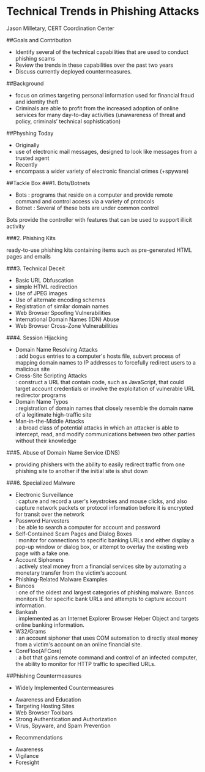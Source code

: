 Technical Trends in Phishing Attacks
=========

Jason Milletary, CERT Coordination Center

##Goals and Contribution
- Identify several of the technical capabilities that are used to conduct phishing scams
- Review the trends in these capabilities over the past two years
- Discuss currently deployed countermeasures.

##Background
- focus on crimes targeting personal information used for financial fraud and identity theft
- Criminals are able to profit from the increased adoption of online services for many day-to-day activities (unawareness of threat and policy, criminals’ technical sophistication)

##Physhing Today
- Originally
 - use of electronic mail messages, designed to look like messages from a trusted agent
- Recently
 - encompass a wider variety of electronic financial crimes (+spyware)


##Tackle Box
###1. Bots/Botnets

- Bots : programs that reside on a computer and provide remote command and control access via a variety of protocols  
- Botnet : Several of these bots are under common control

 Bots provide the controller with features that can be used to support illicit activity


###2. Phishing Kits

 ready-to-use phishing kits containing items such as pre-generated HTML pages and emails

###3. Technical Deceit
- Basic URL Obfuscation
 - simple HTML redirection  
 - Use of JPEG images  
 - Use of alternate encoding schemes  
 - Registration of similar domain names  
- Web Browser Spoofing Vulnerabilities
- International Domain Names (IDN) Abuse
- Web Browser Cross-Zone Vulnerabilities

###4. Session Hijacking
- Domain Name Resolving Attacks  
 : add bogus entries to a computer's hosts file, subvert process of mapping domain names to IP addresses to forcefully redirect users to a malicious site
- Cross-Site Scripting Attacks  
 : construct a URL that contain code, such as JavaScript, that could target account credentials or involve the exploitation of vulnerable URL redirector programs
- Domain Name Typos  
 : registration of domain names that closely resemble the domain name of a legitimate high-traffic site
- Man-in-the-Middle Attacks  
 : a broad class of potential attacks in which an attacker is able to intercept, read, and modify communications between two other parties without their knowledge

###5. Abuse of Domain Name Service (DNS)
- providing phishers with the ability to easily redirect traffic from one phishing site to another if the initial site is shut down

###6. Specialized Malware
- Electronic Surveillance  
 : capture and record a user's keystrokes and mouse clicks, and also capture network packets or protocol information before it is encrypted for transit over the network
- Password Harvesters  
 : be able to search a computer for account and password
- Self-Contained Scam Pages and Dialog Boxes  
 : monitor for connections to specific banking URLs and either display a pop-up window or dialog box, or attempt to overlay the existing web page with a fake one.
- Account Siphoners  
 : actively steal money from a financial services site by automating a monetary transfer from the victim's account
- Phishing-Related Malware Examples
 - Bancos  
 : one of the oldest and largest categories of phishing malware. Bancos monitors IE for specific bank URLs and attempts to capture account information.
 - Bankash  
 : implemented as an Internet Explorer Browser Helper Object and targets online banking information.
 - W32/Grams  
 : an account siphoner that uses COM automation to directly steal money from a victim's account on an online financial site.
 - CoreFloo(AFCore)  
 : a bot that gains remote command and control of an infected computer, the ability to monitor for HTTP traffic to specified URLs.


##Phishing Countermeasures
* Widely Implemented Countermeasures
 - Awareness and Education
 - Targeting Hosting Sites
 - Web Browser Toolbars
 - Strong Authentication and Authorization
 - Virus, Spyware, and Spam Prevention
* Recommendations
 - Awareness
 - Vigilance
 - Foresight


